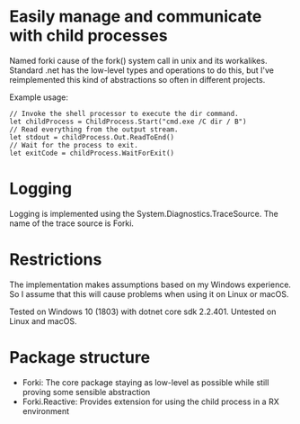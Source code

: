 # Easily manage and communicate with child processes

Named forki cause of the fork() system call in unix and its workalikes.
Standard .net has the low-level types and operations to do this,
but I've reimplemented this kind of abstractions so often in different projects.

Example usage:
```
// Invoke the shell processor to execute the dir command.
let childProcess = ChildProcess.Start("cmd.exe /C dir / B")
// Read everything from the output stream.
let stdout = childProcess.Out.ReadToEnd()
// Wait for the process to exit.
let exitCode = childProcess.WaitForExit()
```

# Logging
Logging is implemented using the System.Diagnostics.TraceSource.
The name of the trace source is Forki.

# Restrictions
The implementation makes assumptions based on my Windows experience.
So I assume that this will cause problems when using it on Linux or macOS.

Tested on Windows 10 (1803) with dotnet core sdk 2.2.401.
Untested on Linux and macOS.

# Package structure
* Forki: The core package staying as low-level as possible while still proving some sensible abstraction
* Forki.Reactive: Provides extension for using the child process in a RX environment
